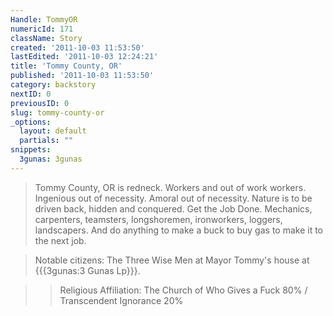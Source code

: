 ```yaml
---
Handle: TommyOR
numericId: 171
className: Story
created: '2011-10-03 11:53:50'
lastEdited: '2011-10-03 12:24:21'
title: 'Tommy County, OR'
published: '2011-10-03 11:53:50'
category: backstory
nextID: 0
previousID: 0
slug: tommy-county-or
_options:
  layout: default
  partials: ""
snippets:
  3gunas: 3gunas
---
```

> Tommy County, OR is redneck. Workers and out of work workers. Ingenious out of necessity. Amoral out of necessity. Nature is to be driven back, hidden and conquered. Get the Job Done. Mechanics, carpenters, teamsters, longshoremen, ironworkers, loggers, landscapers. And do anything to make a buck to buy gas to make it to the next job.

> Notable citizens: The Three Wise Men at Mayor Tommy's house at {{{3gunas:3 Gunas Lp}}}.

> > Religious Affiliation: The Church of Who Gives a Fuck 80% / Transcendent Ignorance 20%

